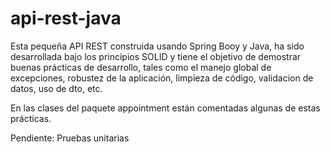 # api-rest-java
Esta pequeña API REST construida usando Spring Booy y Java, ha sido desarrollada bajo los principios SOLID y tiene el objetivo de demostrar buenas prácticas de desarrollo, tales como el manejo global de excepciones, robustez de la aplicación, limpieza de código, validacion de datos, uso de dto,  etc.

En las clases del paquete appointment están comentadas algunas de estas prácticas.

Pendiente: Pruebas unitarias
